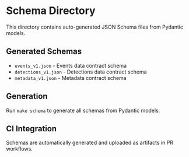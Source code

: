# Schema Directory

This directory contains auto-generated JSON Schema files from Pydantic models.

## Generated Schemas

- `events_v1.json` - Events data contract schema
- `detections_v1.json` - Detections data contract schema
- `metadata_v1.json` - Metadata contract schema

## Generation

Run `make schema` to generate all schemas from Pydantic models.

## CI Integration

Schemas are automatically generated and uploaded as artifacts in PR workflows.
